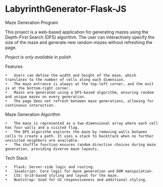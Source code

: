 # LabyrinthGenerator-Flask-JS

Maze Generation Program

This project is a web-based application for generating mazes using the Depth-First Search (DFS) algorithm. The user can interactively specify the size of the maze and generate new random mazes without refreshing the page.

*Project is only available in polish*

Features

	•	Users can define the width and height of the maze, which translates to the number of cells along each dimension.
	•	The maze entrance is always at the top-left corner, and the exit is at the bottom-right corner.
	•	Mazes are generated using a DFS-based algorithm, ensuring random and unique mazes on every generation.
	•	The page does not refresh between maze generations, allowing for continuous interaction.

Maze Generation Algorithm

	•	The maze is represented as a two-dimensional array where each cell has four walls and a visited flag.
	•	The DFS algorithm explores the maze by removing walls between cells to create a path. It uses a stack to backtrack when no further unvisited neighbors are available.
	•	The shuffle function ensures random direction choices during maze generation, providing diverse maze layouts.

Tech Stack

	•	Flask: Server-side logic and routing.
	•	JavaScript: Core logic for maze generation and DOM manipulation.
	•	CSS: Grid-based styling and layout for the maze.
	•	Bootstrap: Used for UI responsiveness and additional styling.
